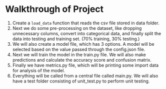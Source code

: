 # Walkthrough of Project

1. Create a `load_data` function that reads the csv file stored in data folder.
2. Next we do some pre-processing on the dataset, like dropping unnecessary columns, convert into categorical data, and finally split the data into testing and training set. (70% training, 30% testing.)
3. We will also create a model file, which has 3 options. A model will be selected based on the value passed through the config.json file.
4. Next we will train the model in the train.py file. We will also make predictions and calculate the accuracy score and confusion matrix.
5. Finally we have metrics.py file, which will be printing some import data for analysis of the model.
6. Everything will be called from a central file called main.py. We will also have a test folder consisting of unit_test.py to perform unit testing.
